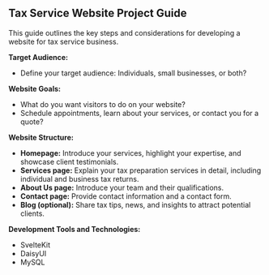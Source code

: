 ## Tax Service Website Project Guide

This guide outlines the key steps and considerations for developing a website for tax service business.

**Target Audience:**

* Define your target audience: Individuals, small businesses, or both?

**Website Goals:**

* What do you want visitors to do on your website? 
* Schedule appointments, learn about your services, or contact you for a quote?

**Website Structure:**

* **Homepage:** Introduce your services, highlight your expertise, and showcase client testimonials.
* **Services page:** Explain your tax preparation services in detail, including individual and business tax returns.
* **About Us page:** Introduce your team and their qualifications.
* **Contact page:** Provide contact information and a contact form.
* **Blog (optional):** Share tax tips, news, and insights to attract potential clients.

**Development Tools and Technologies:**

* SvelteKit
* DaisyUI
* MySQL